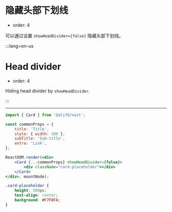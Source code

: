 # 隐藏头部下划线

- order: 4

可以通过设置 `showHeadDivider={false}` 隐藏头部下划线。

:::lang=en-us
# Head divider

- order: 4

Hiding head divider by `showHeadDivider`.

:::

---

````jsx
import { Card } from '@alifd/next';

const commonProps = {
    title: 'Title',
    style: { width: 300 },
    subTitle: 'Sub-title',
    extra: 'Link',
};

ReactDOM.render(<div>
    <Card {...commonProps} showHeadDivider={false}>
        <div className="card-placeholder"></div>
    </Card>
</div>, mountNode);
````

````css
.card-placeholder {
    height: 500px;
    text-align: center;
    background: #F7F8FA;
}
````
